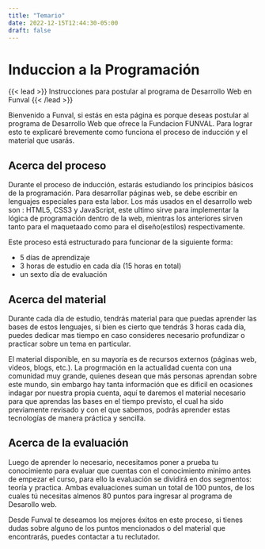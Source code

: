 ```yaml
---
title: "Temario"
date: 2022-12-15T12:44:30-05:00
draft: false
---
```



# Induccion a la Programación

{{< lead >}}
Instrucciones para postular al programa de Desarrollo Web en Funval
{{< /lead >}}

Bienvenido a Funval, si estás en esta página es porque deseas postular al programa de Desarrollo Web que ofrece la Fundacion FUNVAL. Para lograr esto te explicaré brevemente como funciona el proceso de inducción y el material que usarás.

## Acerca del proceso

Durante el proceso de inducción, estarás estudiando los principios básicos de la programación. Para desarrollar páginas web, se debe escribir en lenguajes
especiales para esta labor. Los más usados en el desarrollo web son : HTML5, CSS3 y JavaScript, este ultimo sirve para implementar
la lógica de programación dentro de la web, mientras los anteriores sirven tanto para el maquetaado como para el 
diseño(estilos) respectivamente.

Este proceso está estructurado para funcionar de la siguiente forma:

- 5 días de aprendizaje
- 3 horas de estudio en cada día (15 horas en total)
-  un sexto día de evaluación

## Acerca del material

Durante cada día de estudio, tendrás material para que puedas aprender las bases de estos lenguajes, si bien es cierto que tendrás 3 horas cada día, puedes dedicar mas tiempo
en caso consideres necesario profundizar o practicar sobre un tema en particular.

El material disponible, en su mayoría es de recursos externos (páginas web, videos, blogs, etc.). La progrmación en la actualidad
cuenta con una comunidad muy grande, quienes desean que más personas aprendan sobre este mundo, sin embargo hay tanta información que es dificil en ocasiones indagar por nuestra propia cuenta,
aquí te daremos el material necesario para que aprendas las bases en el tiempo previsto, el cual ha sido previamente revisado y con el que sabemos, podrás aprender estas tecnologías de manera práctica
y sencilla.

## Acerca de la evaluación

Luego de aprender lo necesario, necesitamos poner a prueba tu conocimiento para evaluar que cuentas con el conocimiento minimo antes de empezar el curso,
para ello la evaluación se dividirá en dos segmentos: teoría y practica. Ambas evaluaciones suman un total de 100 puntos, de los cuales tú necesitas almenos 80 puntos
para ingresar al programa de Desarollo web.

Desde Funval te deseamos los mejores éxitos en este proceso, si tienes dudas sobre alguno de los puntos mencionados o del material que encontrarás, puedes contactar a tu reclutador.

